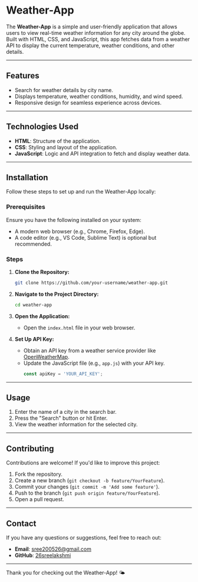 # Weather-App

The **Weather-App** is a simple and user-friendly application that allows users to view real-time weather information for any city around the globe. Built with HTML, CSS, and JavaScript, this app fetches data from a weather API to display the current temperature, weather conditions, and other details.

---

## Features

- Search for weather details by city name.
- Displays temperature, weather conditions, humidity, and wind speed.
- Responsive design for seamless experience across devices.

---

## Technologies Used

- **HTML**: Structure of the application.
- **CSS**: Styling and layout of the application.
- **JavaScript**: Logic and API integration to fetch and display weather data.

---

## Installation

Follow these steps to set up and run the Weather-App locally:

### Prerequisites

Ensure you have the following installed on your system:

- A modern web browser (e.g., Chrome, Firefox, Edge).
- A code editor (e.g., VS Code, Sublime Text) is optional but recommended.

### Steps

1. **Clone the Repository:**
   ```bash
   git clone https://github.com/your-username/weather-app.git
   ```

2. **Navigate to the Project Directory:**
   ```bash
   cd weather-app
   ```

3. **Open the Application:**
   - Open the `index.html` file in your web browser.

4. **Set Up API Key:**
   - Obtain an API key from a weather service provider like [OpenWeatherMap](https://openweathermap.org/api).
   - Update the JavaScript file (e.g., `app.js`) with your API key.
     ```javascript
     const apiKey = 'YOUR_API_KEY';
     ```

---

## Usage

1. Enter the name of a city in the search bar.
2. Press the "Search" button or hit Enter.
3. View the weather information for the selected city.

---

## Contributing

Contributions are welcome! If you'd like to improve this project:

1. Fork the repository.
2. Create a new branch (`git checkout -b feature/YourFeature`).
3. Commit your changes (`git commit -m 'Add some feature'`).
4. Push to the branch (`git push origin feature/YourFeature`).
5. Open a pull request.

---

## Contact

If you have any questions or suggestions, feel free to reach out:

- **Email**: sree200526@gmail.com
- **GitHub**: [26sreelakshmi](https://github.com/26sreelakshmi)

---

Thank you for checking out the Weather-App! 🌤️
